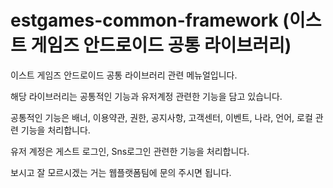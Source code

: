 # estgames-common-framework (이스트 게임즈 안드로이드 공통 라이브러리)

이스트 게임즈 안드로이드 공통 라이브러리 관련 메뉴얼입니다.

해당 라이브러리는 공통적인 기능과 유저계정 관련한 기능을 담고 있습니다.

공통적인 기능은 배너, 이용약관, 권한, 공지사항, 고객센터, 이벤트, 나라, 언어, 로컬 관련 기능을 처리합니다.

유저 계정은 게스트 로그인, Sns로그인 관련한 기능을 처리합니다.

보시고 잘 모르시겠는 거는 웹플랫폼팀에 문의 주시면 됩니다.